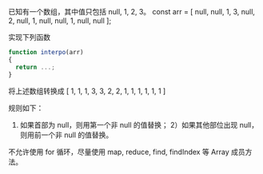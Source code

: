 已知有一个数组，其中值只包括 null, 1, 2, 3。
const arr = [ null, null, 1, 3, null, 2, null, 1, null, null, 1, null, null ];

实现下列函数
``` javascript
function interpo(arr)
{
  return ...;
}
```

将上述数组转换成
[ 1, 1, 1, 3, 3, 2, 2, 1, 1, 1, 1, 1, 1 ]

规则如下：
1) 如果首部为 null，则用第一个非 null 的值替换；
2）如果其他部位出现 null，则用前一个非 null 的值替换。

不允许使用 for 循环，尽量使用 map, reduce, find, findIndex 等 Array 成员方法。
